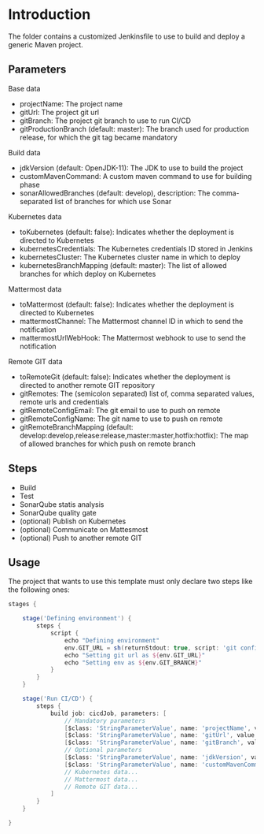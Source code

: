 # Introduction

The folder contains a customized Jenkinsfile to use to build and deploy a generic Maven project.

## Parameters

Base data
- projectName: The project name
- gitUrl: The project git url
- gitBranch: The project git branch to use to run CI/CD
- gitProductionBranch (default: master): The branch used for production release, for which the git tag became mandatory

Build data
- jdkVersion (default: OpenJDK-11): The JDK to use to build the project
- customMavenCommand: A custom maven command to use for building phase
- sonarAllowedBranches (default: develop), description: The comma-separated list of branches for which use Sonar

Kubernetes data
- toKubernetes (default: false): Indicates whether the deployment is directed to Kubernetes
- kubernetesCredentials: The Kubernetes credentials ID stored in Jenkins
- kubernetesCluster: The Kubernetes cluster name in which to deploy
- kubernetesBranchMapping (default: master): The list of allowed branches for which deploy on Kubernetes

Mattermost data
- toMattermost (default: false): Indicates whether the deployment is directed to Kubernetes
- mattermostChannel: The Mattermost channel ID in which to send the notification
- mattermostUrlWebHook: The Mattermost webhook to use to send the notification

Remote GIT data
- toRemoteGit (default: false): Indicates whether the deployment is directed to another remote GIT repository
- gitRemotes: The (semicolon separated) list of, comma separated values, remote urls and credentials
- gitRemoteConfigEmail: The git email to use to push on remote
- gitRemoteConfigName: The git name to use to push on remote
- gitRemoteBranchMapping (default: develop:develop,release:release,master:master,hotfix:hotfix): The map of allowed branches for which push on remote branch

## Steps

- Build
- Test
- SonarQube statis analysis
- SonarQube quality gate
- (optional) Publish on Kubernetes
- (optional) Communicate on Mattesmost
- (optional) Push to another remote GIT

## Usage

The project that wants to use this template must only declare two steps like the following ones:

```groovy
stages {

    stage('Defining environment') {
        steps {
            script {
                echo "Defining environment"
                env.GIT_URL = sh(returnStdout: true, script: 'git config remote.origin.url').trim()
                echo "Setting git url as ${env.GIT_URL}"
                echo "Setting env as ${env.GIT_BRANCH}"
            }
        }
    }

    stage('Run CI/CD') {
        steps {
            build job: cicdJob, parameters: [
                // Mandatory parameters
                [$class: 'StringParameterValue', name: 'projectName', value: 'MyProjectName'],
                [$class: 'StringParameterValue', name: 'gitUrl', value: env.GIT_URL],
                [$class: 'StringParameterValue', name: 'gitBranch', value: env.GIT_BRANCH],
                // Optional parameters
                [$class: 'StringParameterValue', name: 'jdkVersion', value: 'OpenJDK-11'],
                [$class: 'StringParameterValue', name: 'customMavenCommand', value: '-Ptest']
                // Kubernetes data...
                // Mattermost data...
                // Remote GIT data...
            ]
        }
    }

}
```
